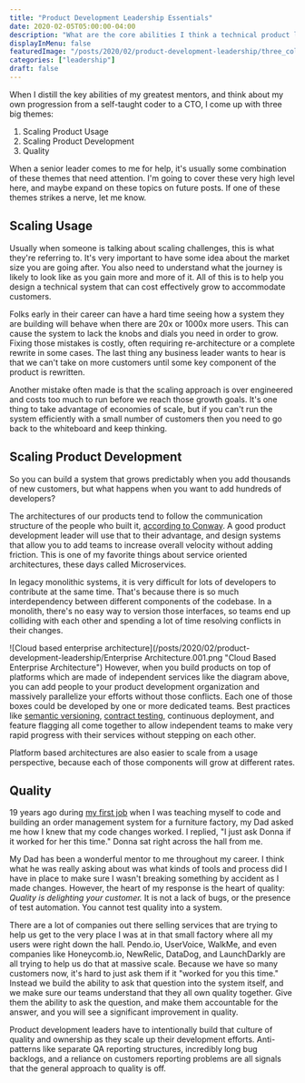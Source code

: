 ```yaml
---
title: "Product Development Leadership Essentials"
date: 2020-02-05T05:00:00-04:00
description: "What are the core abilities I think a technical product leader needs to have?"
displayInMenu: false
featuredImage: "/posts/2020/02/product-development-leadership/three_columns.jpg"
categories: ["leadership"]
draft: false
---
```

When I distill the key abilities of my greatest mentors, and think about my own progression from a self-taught coder to a CTO, I come up with three big themes:

1. Scaling Product Usage
1. Scaling Product Development
1. Quality

When a senior leader comes to me for help, it's usually some combination of these themes that need attention.  I'm going to cover these very high level here, and maybe expand on these topics on future posts.  If one of these themes strikes a nerve, let me know.

## Scaling Usage
Usually when someone is talking about scaling challenges, this is what they're referring to.  It's very important to have some idea about the market size you are going after.  You also need to understand what the journey is likely to look like as you gain more and more of it.  All of this is to help you design a technical system that can cost effectively grow to accommodate customers.

Folks early in their career can have a hard time seeing how a system they are building will behave when there are 20x or 1000x more users.  This can cause the system to lack the knobs and dials you need in order to grow.  Fixing those mistakes is costly, often requiring re-architecture or a complete rewrite in some cases.  The last thing any business leader wants to hear is that we can't take on more customers until some key component of the product is rewritten.

Another mistake often made is that the scaling approach is over engineered and costs too much to run before we reach those growth goals.  It's one thing to take advantage of economies of scale, but if you can't run the system efficiently with a small number of customers then you need to go back to the whiteboard and keep thinking.

## Scaling Product Development
So you can build a system that grows predictably when you add thousands of new customers, but what happens when you want to add hundreds of developers?

The architectures of our products tend to follow the communication structure of the people who built it, [according to Conway](https://en.wikipedia.org/wiki/Conway%27s_law).  A good product development leader will use that to their advantage, and design systems that allow you to add teams to increase overall velocity without adding friction.  This is one of my favorite things about service oriented architectures, these days called Microservices.

In legacy monolithic systems, it is very difficult for lots of developers to contribute at the same time.  That's because there is so much interdependency between different components of the codebase.  In a monolith, there's no easy way to version those interfaces, so teams end up colliding with each other and spending a lot of time resolving conflicts in their changes.

![Cloud based enterprise architecture](/posts/2020/02/product-development-leadership/Enterprise Architecture.001.png "Cloud Based Enterprise Architecture")
However, when you build products on top of platforms which are made of independent services like the diagram above, you can add people to your product development organization and massively parallelize your efforts without those conflicts.  Each one of those boxes could be developed by one or more dedicated teams.  Best practices like [semantic versioning](https://semver.org/), [contract testing](https://docs.pact.io/), continuous deployment, and feature flagging all come together to allow independent teams to make very rapid progress with their services without stepping on each other.

Platform based architectures are also easier to scale from a usage perspective, because each of those components will grow at different rates.

## Quality
19 years ago during [my first job](https://eason.blog/posts/2020/02/my-first-job/) when I was teaching myself to code and building an order management system for a furniture factory, my Dad asked me how I knew that my code changes worked.  I replied, "I just ask Donna if it worked for her this time."  Donna sat right across the hall from me.

My Dad has been a wonderful mentor to me throughout my career.  I think what he was really asking about was what kinds of tools and process did I have in place to make sure I wasn't breaking something by accident as I made changes.  However, the heart of my response is the heart of quality:  *Quality is delighting your customer.*  It is not a lack of bugs, or the presence of test automation.  You cannot test quality into a system.  

There are a lot of companies out there selling services that are trying to help us get to the very place I was at in that small factory where all my users were right down the hall.  Pendo.io, UserVoice, WalkMe, and even companies like Honeycomb.io, NewRelic, DataDog, and LaunchDarkly are all trying to help us do that at massive scale.  Because we have so many customers now, it's hard to just ask them if it "worked for you this time."  Instead we build the ability to ask that question into the system itself, and we make sure our teams understand that they all own quality together.  Give them the ability to ask the question, and make them accountable for the answer, and you will see a significant improvement in quality.  

Product development leaders have to intentionally build that culture of quality and ownership as they scale up their development efforts.  Anti-patterns like separate QA reporting structures, incredibly long bug backlogs, and a reliance on customers reporting problems are all signals that the general approach to quality is off.
